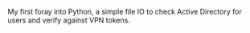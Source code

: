 My first foray into Python, a simple file IO to check Active Directory for users and verify against VPN tokens.
